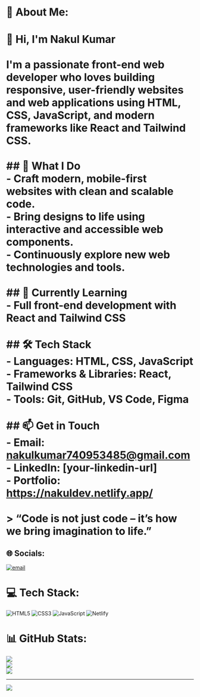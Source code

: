 # 💫 About Me:
# 👋 Hi, I'm Nakul Kumar<br><br>I'm a passionate front-end web developer who loves building responsive, user-friendly websites and web applications using **HTML**, **CSS**, **JavaScript**, and modern frameworks like **React** and **Tailwind CSS**.<br><br>## 🚀 What I Do<br>- Craft modern, mobile-first websites with clean and scalable code.<br>- Bring designs to life using interactive and accessible web components.<br>- Continuously explore new web technologies and tools.<br><br>## 🌱 Currently Learning<br>- Full front-end development with React and Tailwind CSS<br><br>## 🛠️ Tech Stack<br>- **Languages**: HTML, CSS, JavaScript<br>- **Frameworks & Libraries**: React, Tailwind CSS<br>- **Tools**: Git, GitHub, VS Code, Figma<br><br>## 📫 Get in Touch<br>- Email: nakulkumar740953485@gmail.com<br>- LinkedIn: [your-linkedin-url]<br>- Portfolio: https://nakuldev.netlify.app/<br><br>> “Code is not just code – it’s how we bring imagination to life.”


## 🌐 Socials:
[![email](https://img.shields.io/badge/Email-D14836?logo=gmail&logoColor=white)](mailto:nakulkumar740953485@gmail.com) 

# 💻 Tech Stack:
![HTML5](https://img.shields.io/badge/html5-%23E34F26.svg?style=for-the-badge&logo=html5&logoColor=white) ![CSS3](https://img.shields.io/badge/css3-%231572B6.svg?style=for-the-badge&logo=css3&logoColor=white) ![JavaScript](https://img.shields.io/badge/javascript-%23323330.svg?style=for-the-badge&logo=javascript&logoColor=%23F7DF1E) ![Netlify](https://img.shields.io/badge/netlify-%23000000.svg?style=for-the-badge&logo=netlify&logoColor=#00C7B7)
# 📊 GitHub Stats:
![](https://github-readme-stats.vercel.app/api?username=dc-singh&theme=dark&hide_border=false&include_all_commits=true&count_private=true)<br/>
![](https://nirzak-streak-stats.vercel.app/?user=dc-singh&theme=dark&hide_border=false)<br/>
![](https://github-readme-stats.vercel.app/api/top-langs/?username=dc-singh&theme=dark&hide_border=false&include_all_commits=true&count_private=true&layout=compact)

---
[![](https://visitcount.itsvg.in/api?id=dc-singh&icon=0&color=0)](https://visitcount.itsvg.in)

<!-- Proudly created with GPRM ( https://gprm.itsvg.in ) -->

